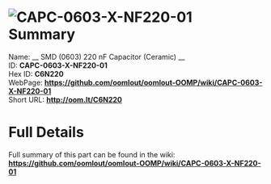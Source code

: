 
![CAPC-0603-X-NF220-01](https://github.com/oomlout/oomlout-OOMP/blob/master/parts/CAPC-0603-X-NF220-01/CAPC-0603-X-NF220-01_420.jpg)   
Summary
=================
  
Name: __ SMD (0603) 220 nF Capacitor (Ceramic) __    
ID: __CAPC-0603-X-NF220-01__   
Hex ID: __C6N220__   
WebPage: __https://github.com/oomlout/oomlout-OOMP/wiki/CAPC-0603-X-NF220-01__   
Short URL: __http://oom.lt/C6N220__   

Full Details
==========================
Full summary of this part can be found in the wiki:   
__https://github.com/oomlout/oomlout-OOMP/wiki/CAPC-0603-X-NF220-01__    

